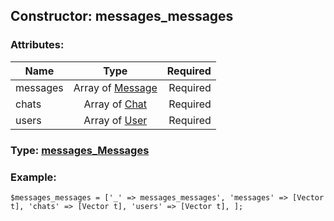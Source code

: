 ## Constructor: messages\_messages  

### Attributes:

| Name     |    Type       | Required |
|----------|:-------------:|---------:|
|messages|Array of [Message](../types/Message.md) | Required|
|chats|Array of [Chat](../types/Chat.md) | Required|
|users|Array of [User](../types/User.md) | Required|


### Type: [messages\_Messages](../types/messages\_Messages.md)

### Example:


```
$messages_messages = ['_' => messages_messages', 'messages' => [Vector t], 'chats' => [Vector t], 'users' => [Vector t], ];
```